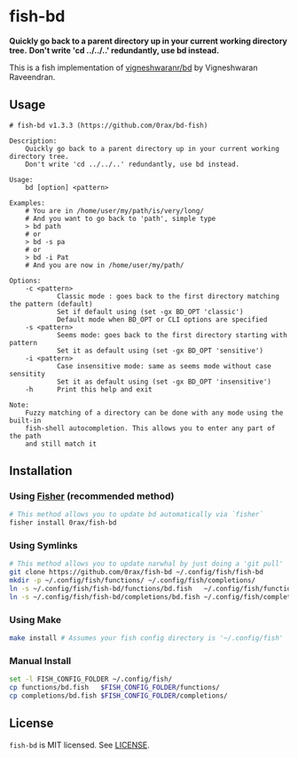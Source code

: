 # fish-bd

**Quickly go back to a parent directory up in your current working directory tree.**
**Don't write 'cd ../../..' redundantly, use bd instead.**

This is a fish implementation of [vigneshwaranr/bd](https://github.com/vigneshwaranr/bd) by Vigneshwaran Raveendran.

## Usage

```
# fish-bd v1.3.3 (https://github.com/0rax/bd-fish)

Description:
    Quickly go back to a parent directory up in your current working directory tree.
    Don't write 'cd ../../..' redundantly, use bd instead.

Usage:
    bd [option] <pattern>

Examples:
    # You are in /home/user/my/path/is/very/long/
    # And you want to go back to 'path', simple type
    > bd path
    # or
    > bd -s pa
    # or
    > bd -i Pat
    # And you are now in /home/user/my/path/

Options:
    -c <pattern>
            Classic mode : goes back to the first directory matching the pattern (default)
            Set if default using (set -gx BD_OPT 'classic')
            Default mode when BD_OPT or CLI options are specified
    -s <pattern>
            Seems mode: goes back to the first directory starting with pattern
            Set it as default using (set -gx BD_OPT 'sensitive')
    -i <pattern>
            Case insensitive mode: same as seems mode without case sensitity
            Set it as default using (set -gx BD_OPT 'insensitive')
    -h      Print this help and exit

Note:
    Fuzzy matching of a directory can be done with any mode using the built-in
    fish-shell autocompletion. This allows you to enter any part of the path
    and still match it
```

## Installation

### Using [Fisher](https://github.com/jorgebucaran/fisher) (recommended method)

```sh
# This method allows you to update bd automatically via `fisher`
fisher install 0rax/fish-bd
```

### Using Symlinks

```sh
# This method allows you to update narwhal by just doing a 'git pull'
git clone https://github.com/0rax/fish-bd ~/.config/fish/fish-bd
mkdir -p ~/.config/fish/functions/ ~/.config/fish/completions/
ln -s ~/.config/fish/fish-bd/functions/bd.fish   ~/.config/fish/functions/
ln -s ~/.config/fish/fish-bd/completions/bd.fish ~/.config/fish/completions/
```

### Using Make

```sh
make install # Assumes your fish config directory is '~/.config/fish'
```

### Manual Install

```sh
set -l FISH_CONFIG_FOLDER ~/.config/fish/
cp functions/bd.fish   $FISH_CONFIG_FOLDER/functions/
cp completions/bd.fish $FISH_CONFIG_FOLDER/completions/
```

## License

`fish-bd` is MIT licensed. See [LICENSE](LICENSE).
